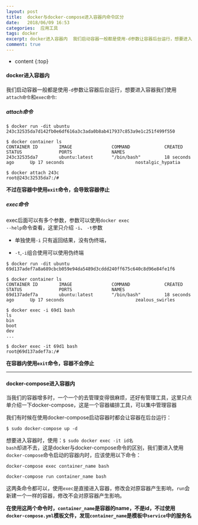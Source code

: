 ```yaml
---
layout: post
title:  docker与docker-compose进入容器内命令区分
date:   2018/06/09 16:53
categories:  应用工具
tags: docker 
excerpt: docker进入容器内  我们启动容器一般都是使用-d参数让容器后台运行，想要进入容器我们使用attach命令和exec命令:  attach命令  $ docker run -dit ubuntu 243c32535da7d142fb0e6df616a3c3ada0b8ab417937c853a9e1c251f499f550  $ docker container ls CONTAINER ID
comment: true
---
```

* content
{:top}

<h4>docker进入容器内</h4>

我们启动容器一般都是使用<code>-d</code>参数让容器后台运行，想要进入容器我们使用<code>attach命令</code>和<code>exec命令</code>:

<h5>attach命令</h5>

<pre><code class="">$ docker run -dit ubuntu
243c32535da7d142fb0e6df616a3c3ada0b8ab417937c853a9e1c251f499f550

$ docker container ls
CONTAINER ID        IMAGE               COMMAND             CREATED             STATUS              PORTS               NAMES
243c32535da7        ubuntu:latest       "/bin/bash"         18 seconds ago      Up 17 seconds                           nostalgic_hypatia

$ docker attach 243c
root@243c32535da7:/#
</code></pre>

<strong>不过在容器中使用<code>exit</code>命令，会导致容器停止</strong>

<h5>exec命令</h5>

exec后面可以有多个参数，参数可以使用<code>docker exec --help</code>命令查看，这里只介绍 <code>-i</code>、  <code>-t</code>参数

<ul>
<li>单独使用<code>-i</code> 只有返回结果，没有伪终端，</p></li>
<li><p><code>-t</code>,<code>-i</code>组合使用可以使用伪终端</p></li>
</ul>

<pre><code class="">$ docker run -dit ubuntu
69d137adef7a8a689cbcb059e94da5489d3cddd240ff675c640c8d96e84fe1f6

$ docker container ls
CONTAINER ID        IMAGE               COMMAND             CREATED             STATUS              PORTS               NAMES
69d137adef7a        ubuntu:latest       "/bin/bash"         18 seconds ago      Up 17 seconds                           zealous_swirles

$ docker exec -i 69d1 bash
ls
bin
boot
dev
...

$ docker exec -it 69d1 bash
root@69d137adef7a:/#
</code></pre>

<p><strong>在容器内使用<code>exit</code>命令，容器不会停止</strong>

<hr />

<h4>docker-compose进入容器内</h4>

当我们的容器增多时，一个一个的去管理变得很麻烦，还好有管理工具，这里只点单介绍一下docker-compose，这是一个容器编排工具，可以集中管理容器

我们有时候在使用docker-compose启动容器时都会让容器在后台运行：

<pre><code class="">$ sudo docker-compose up -d
</code></pre>

想要进入容器时，使用：<code>$ sudo docker exec -it id名 bash</code>却进不去，这是docker与docker-compose命令的区别，我们要进入使用<code>docker-compose</code>命令启动的容器内时，应该使用以下命令：

<pre><code class="">docker-compose exec container_name bash
</code></pre>

<pre><code class="">docker-compose run container_name bash
</code></pre>

这两条命令都可以，使用<code>exec</code>是直接进入容器，修改会对原容器产生影响，<code>run</code>会新建一个一样的容器，修改不会对原容器产生影响。

<strong>在使用这两个命令时，<code>container_name</code>是容器的name，不是id，不过使用<code>docker-compose.yml</code>模板文件，发现<code>container_name</code>是模板中<code>service</code>中的服务名</strong>
    